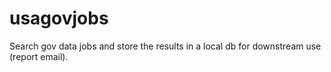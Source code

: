 # usagovjobs
Search gov data jobs and store the results in a local db for downstream use (report email).
